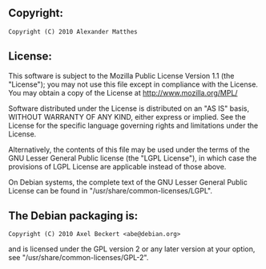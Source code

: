 ## Copyright:

    Copyright (C) 2010 Alexander Matthes

## License:

This software is subject to the Mozilla Public License Version 1.1
(the "License"); you may not use this file except in compliance
with the License. You may obtain a copy of the License at
http://www.mozilla.org/MPL/

Software distributed under the License is distributed on an "AS
IS" basis, WITHOUT WARRANTY OF ANY KIND, either express or
implied. See the License for the specific language governing
rights and limitations under the License.

Alternatively, the contents of this file may be used under the
terms of the GNU Lesser General Public license (the "LGPL
License"), in which case the provisions of LGPL License are
applicable instead of those above.

On Debian systems, the complete text of the GNU Lesser General Public
License can be found in "/usr/share/common-licenses/LGPL".

## The Debian packaging is:

    Copyright (C) 2010 Axel Beckert <abe@debian.org>

and is licensed under the GPL version 2 or any later version at your option,
see "/usr/share/common-licenses/GPL-2".

